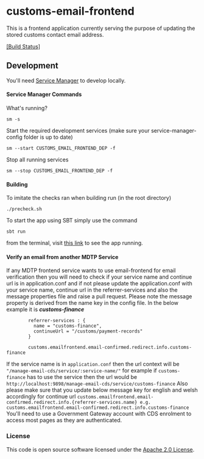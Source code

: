 
# customs-email-frontend

This is a frontend application currently serving the purpose of updating the stored customs contact email address.

[[Build Status]](https://build.tax.service.gov.uk/job/EORI/view/EORI-NEW-BUILD-MONITOR/job/7.customs-email-frontend-pipeline/)


## Development

You'll need [Service Manager](https://github.com/hmrc/service-manager) to develop locally.


#### Service Manager Commands

What's running?

    sm -s

Start the required development services (make sure your service-manager-config folder is up to date)

    sm --start CUSTOMS_EMAIL_FRONTEND_DEP -f

Stop all running services

    sm --stop CUSTOMS_EMAIL_FRONTEND_DEP -f
    
#### Building
To imitate the checks ran when building run (in the root directory)

    ./precheck.sh
    
To start the app using SBT simply use the command

    sbt run

from the terminal, visit [this link](http://localhost:9898/customs-email-frontend/start) to see the app running.


#### Verify an email from another MDTP Service

If any MDTP frontend service wants to use email-frontend for email verification then you will need to check if your service name and continue url is in application.conf and if not please 
update the application.conf with your service name, continue url in the referrer-services and also the message properties file and raise a pull request. Please note the message property is derived from
the name key in the config file. In the below example it is ***customs-finance***

            referrer-services : {
              name = "customs-finance",
              continueUrl = "/customs/payment-records"
            }
            
            customs.emailfrontend.email-confirmed.redirect.info.customs-finance
            

If the service name is in `application.conf` then the url context will be `"/manage-email-cds/service/:service-name/"` for example if `customs-finance` has to use the service then the url would be `http://localhost:9898/manage-email-cds/service/customs-finance`
Also please make sure that you update below message key for english and welsh accordingly for continue url
`
customs.emailfrontend.email-confirmed.redirect.info.{referrer-services.name}
e.g.
customs.emailfrontend.email-confirmed.redirect.info.customs-finance
`
You'll need to use a Government Gateway account with CDS enrolment to access most pages as they are authenticated.

### License

This code is open source software licensed under the [Apache 2.0 License]("http://www.apache.org/licenses/LICENSE-2.0.html").
